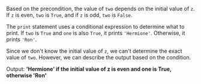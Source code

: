 Based on the precondition, the value of `two` depends on the initial value of `z`. If `z` is even, `two` is `True`, and if `z` is odd, `two` is `False`.

The `print` statement uses a conditional expression to determine what to print. If `two` is `True` and `one` is also `True`, it prints `'Hermione'`. Otherwise, it prints `'Ron'`.

Since we don't know the initial value of `z`, we can't determine the exact value of `two`. However, we can describe the output based on the condition.

Output: **'Hermione' if the initial value of z is even and one is True, otherwise 'Ron'**